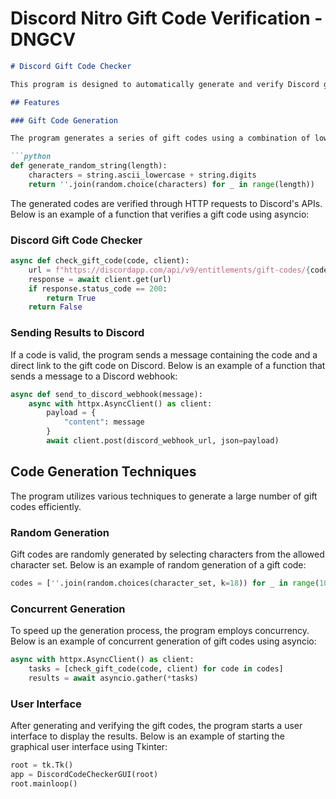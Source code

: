 # Discord Nitro Gift Code Verification - DNGCV

```markdown
# Discord Gift Code Checker

This program is designed to automatically generate and verify Discord gift codes. It uses Discord's APIs to check the validity of the generated codes and sends the results to a Discord webhook.

## Features

### Gift Code Generation

The program generates a series of gift codes using a combination of lowercase characters and digits. Below is an example of a function that generates a gift code:

```python
def generate_random_string(length):
    characters = string.ascii_lowercase + string.digits
    return ''.join(random.choice(characters) for _ in range(length))
```



The generated codes are verified through HTTP requests to Discord's APIs. Below is an example of a function that verifies a gift code using asyncio:

### Discord Gift Code Checker

```python
async def check_gift_code(code, client):
    url = f"https://discordapp.com/api/v9/entitlements/gift-codes/{code}?with_application=false&with_subscription_plan=true"
    response = await client.get(url)
    if response.status_code == 200:
        return True
    return False
```

### Sending Results to Discord

If a code is valid, the program sends a message containing the code and a direct link to the gift code on Discord. Below is an example of a function that sends a message to a Discord webhook:

```python
async def send_to_discord_webhook(message):
    async with httpx.AsyncClient() as client:
        payload = {
            "content": message
        }
        await client.post(discord_webhook_url, json=payload)
```

## Code Generation Techniques

The program utilizes various techniques to generate a large number of gift codes efficiently.

### Random Generation

Gift codes are randomly generated by selecting characters from the allowed character set. Below is an example of random generation of a gift code:

```python
codes = [''.join(random.choices(character_set, k=18)) for _ in range(1000)]
```

### Concurrent Generation

To speed up the generation process, the program employs concurrency. Below is an example of concurrent generation of gift codes using asyncio:

```python
async with httpx.AsyncClient() as client:
    tasks = [check_gift_code(code, client) for code in codes]
    results = await asyncio.gather(*tasks)
```

### User Interface

After generating and verifying the gift codes, the program starts a user interface to display the results. Below is an example of starting the graphical user interface using Tkinter:

```python
root = tk.Tk()
app = DiscordCodeCheckerGUI(root)
root.mainloop()
